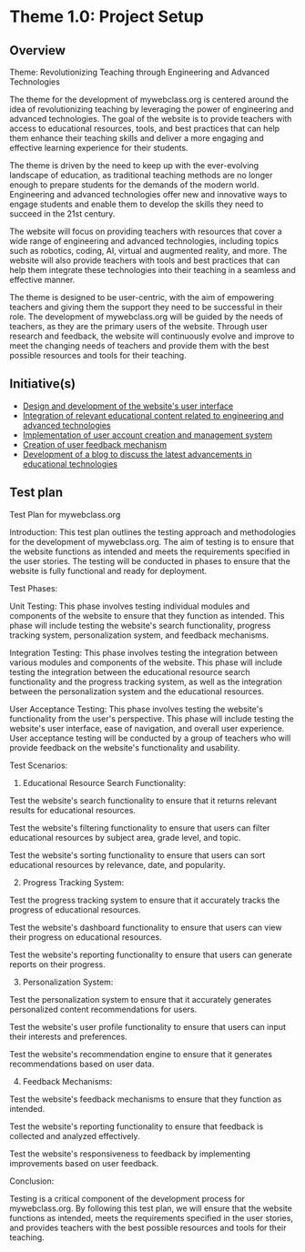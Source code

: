 # Theme 1.0: Project Setup
## Overview
Theme: Revolutionizing Teaching through Engineering and Advanced Technologies

The theme for the development of mywebclass.org is centered around the idea of revolutionizing teaching by leveraging the power of engineering and advanced technologies. The goal of the website is to provide teachers with access to educational resources, tools, and best practices that can help them enhance their teaching skills and deliver a more engaging and effective learning experience for their students.

The theme is driven by the need to keep up with the ever-evolving landscape of education, as traditional teaching methods are no longer enough to prepare students for the demands of the modern world. Engineering and advanced technologies offer new and innovative ways to engage students and enable them to develop the skills they need to succeed in the 21st century.

The website will focus on providing teachers with resources that cover a wide range of engineering and advanced technologies, including topics such as robotics, coding, AI, virtual and augmented reality, and more. The website will also provide teachers with tools and best practices that can help them integrate these technologies into their teaching in a seamless and effective manner.

The theme is designed to be user-centric, with the aim of empowering teachers and giving them the support they need to be successful in their role. The development of mywebclass.org will be guided by the needs of teachers, as they are the primary users of the website. Through user research and feedback, the website will continuously evolve and improve to meet the changing needs of teachers and provide them with the best possible resources and tools for their teaching.

## Initiative(s)

* [Design and development of the website's user interface](initiatives/interface.md)
* [Integration of relevant educational content related to engineering and advanced technologies](initiatives/education.md)
* [Implementation of user account creation and management system](initiatives/managment.md)
* [Creation of user feedback mechanism](initiatives/feedback.md)
* [Development of a blog to discuss the latest advancements in educational technologies](initiatives/blog.md)


## Test plan
Test Plan for mywebclass.org

Introduction:
This test plan outlines the testing approach and methodologies for the development of mywebclass.org. The aim of testing is to ensure that the website functions as intended and meets the requirements specified in the user stories. The testing will be conducted in phases to ensure that the website is fully functional and ready for deployment.

Test Phases:

Unit Testing: This phase involves testing individual modules and components of the website to ensure that they function as intended. This phase will include testing the website's search functionality, progress tracking system, personalization system, and feedback mechanisms.

Integration Testing: This phase involves testing the integration between various modules and components of the website. This phase will include testing the integration between the educational resource search functionality and the progress tracking system, as well as the integration between the personalization system and the educational resources.

User Acceptance Testing: This phase involves testing the website's functionality from the user's perspective. This phase will include testing the website's user interface, ease of navigation, and overall user experience. User acceptance testing will be conducted by a group of teachers who will provide feedback on the website's functionality and usability.

Test Scenarios:

1. Educational Resource Search Functionality:
  
 Test the website's search functionality to ensure that it returns relevant results for educational resources.
  
 Test the website's filtering functionality to ensure that users can filter educational resources by subject area, grade level, and topic.
  
 Test the website's sorting functionality to ensure that users can sort educational resources by relevance, date, and popularity.
 
2. Progress Tracking System:
 
 Test the progress tracking system to ensure that it accurately tracks the progress of educational resources.
  
 Test the website's dashboard functionality to ensure that users can view their progress on educational resources.
  
 Test the website's reporting functionality to ensure that users can generate reports on their progress.
 
3. Personalization System:
  
  Test the personalization system to ensure that it accurately generates personalized content recommendations for users.
  
  Test the website's user profile functionality to ensure that users can input their interests and preferences.
  
  Test the website's recommendation engine to ensure that it generates recommendations based on user data.
  
4. Feedback Mechanisms:
  
  Test the website's feedback mechanisms to ensure that they function as intended.
  
  Test the website's reporting functionality to ensure that feedback is collected and analyzed effectively.
  
  Test the website's responsiveness to feedback by implementing improvements based on user feedback.
  
 Conclusion:

  Testing is a critical component of the development process for mywebclass.org. By following this test plan, we will ensure that the website functions as intended, meets the requirements specified in the user stories, and provides teachers with the best possible resources and tools for their teaching.
